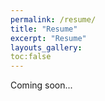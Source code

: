 ```yaml
---
permalink: /resume/
title: "Resume"
excerpt: "Resume"
layouts_gallery:
toc:false
---
```

Coming soon...

